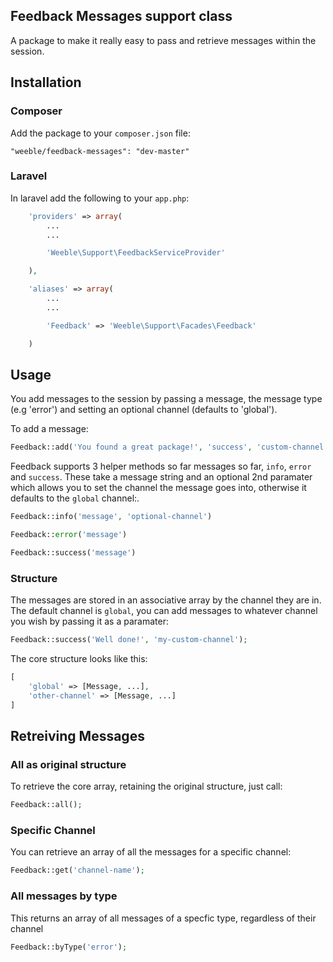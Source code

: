 ## Feedback Messages support class

A package to make it really easy to pass and retrieve messages within the session.

## Installation

### Composer

Add the package to your `composer.json` file:
```
"weeble/feedback-messages": "dev-master"
```

### Laravel
In laravel add the following to your ```app.php```:
```php
	'providers' => array(
		...
		...

		'Weeble\Support\FeedbackServiceProvider'

	),

	'aliases' => array(
		...
		...

		'Feedback' => 'Weeble\Support\Facades\Feedback'

	)
```

## Usage

You add messages to the session by passing a message, the message type (e.g 'error') and setting an optional channel (defaults to 'global').

To add a message:
```php
Feedback::add('You found a great package!', 'success', 'custom-channel')
```

Feedback supports 3 helper methods so far messages so far, `info`, `error` and `success`.
These take a message string and an optional 2nd paramater which allows you to set the channel the message goes into, otherwise it defaults to the `global` channel:.

```php
Feedback::info('message', 'optional-channel')
```
```php
Feedback::error('message')
```
```php
Feedback::success('message')
```

### Structure

The messages are stored in an associative array by the channel they are in. The default channel is `global`, you can add messages to whatever channel you wish by passing it as a paramater:
```php
Feedback::success('Well done!', 'my-custom-channel');
```

The core structure looks like this:
```php
[
	'global' => [Message, ...],
	'other-channel' => [Message, ...]
]
```


## Retreiving Messages

### All as original structure

To retrieve the core array, retaining the original structure, just call:
```php
Feedback::all();
```

### Specific Channel

You can retrieve an array of all the messages for a specific channel:
```php
Feedback::get('channel-name');
```

### All messages by type

This returns an array of all messages of a specfic type, regardless of their channel
```php
Feedback::byType('error');
```